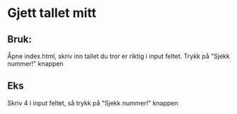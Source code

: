 # Gjett tallet mitt

## Bruk:
Åpne index.html, skriv inn tallet du tror er riktig i input feltet. Trykk på "Sjekk nummer!" knappen

## Eks
Skriv 4 i input feltet, så trykk på "Sjekk nummer!" knappen